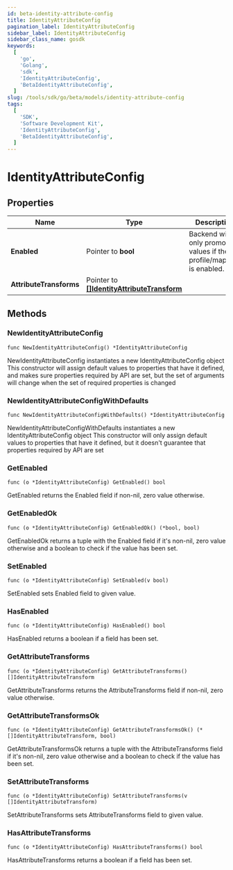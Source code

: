```yaml
---
id: beta-identity-attribute-config
title: IdentityAttributeConfig
pagination_label: IdentityAttributeConfig
sidebar_label: IdentityAttributeConfig
sidebar_class_name: gosdk
keywords:
  [
    'go',
    'Golang',
    'sdk',
    'IdentityAttributeConfig',
    'BetaIdentityAttributeConfig',
  ]
slug: /tools/sdk/go/beta/models/identity-attribute-config
tags:
  [
    'SDK',
    'Software Development Kit',
    'IdentityAttributeConfig',
    'BetaIdentityAttributeConfig',
  ]
---
```


# IdentityAttributeConfig

## Properties

| Name | Type | Description | Notes |
| --- | --- | --- | --- |
| **Enabled** | Pointer to **bool** | Backend will only promote values if the profile/mapping is enabled. | [optional] [default to true] |
| **AttributeTransforms** | Pointer to [**[]IdentityAttributeTransform**](identity-attribute-transform) |  | [optional] |

## Methods

### NewIdentityAttributeConfig

`func NewIdentityAttributeConfig() *IdentityAttributeConfig`

NewIdentityAttributeConfig instantiates a new IdentityAttributeConfig object This constructor will assign default values to properties that have it defined, and makes sure properties required by API are set, but the set of arguments will change when the set of required properties is changed

### NewIdentityAttributeConfigWithDefaults

`func NewIdentityAttributeConfigWithDefaults() *IdentityAttributeConfig`

NewIdentityAttributeConfigWithDefaults instantiates a new IdentityAttributeConfig object This constructor will only assign default values to properties that have it defined, but it doesn't guarantee that properties required by API are set

### GetEnabled

`func (o *IdentityAttributeConfig) GetEnabled() bool`

GetEnabled returns the Enabled field if non-nil, zero value otherwise.

### GetEnabledOk

`func (o *IdentityAttributeConfig) GetEnabledOk() (*bool, bool)`

GetEnabledOk returns a tuple with the Enabled field if it's non-nil, zero value otherwise and a boolean to check if the value has been set.

### SetEnabled

`func (o *IdentityAttributeConfig) SetEnabled(v bool)`

SetEnabled sets Enabled field to given value.

### HasEnabled

`func (o *IdentityAttributeConfig) HasEnabled() bool`

HasEnabled returns a boolean if a field has been set.

### GetAttributeTransforms

`func (o *IdentityAttributeConfig) GetAttributeTransforms() []IdentityAttributeTransform`

GetAttributeTransforms returns the AttributeTransforms field if non-nil, zero value otherwise.

### GetAttributeTransformsOk

`func (o *IdentityAttributeConfig) GetAttributeTransformsOk() (*[]IdentityAttributeTransform, bool)`

GetAttributeTransformsOk returns a tuple with the AttributeTransforms field if it's non-nil, zero value otherwise and a boolean to check if the value has been set.

### SetAttributeTransforms

`func (o *IdentityAttributeConfig) SetAttributeTransforms(v []IdentityAttributeTransform)`

SetAttributeTransforms sets AttributeTransforms field to given value.

### HasAttributeTransforms

`func (o *IdentityAttributeConfig) HasAttributeTransforms() bool`

HasAttributeTransforms returns a boolean if a field has been set.
